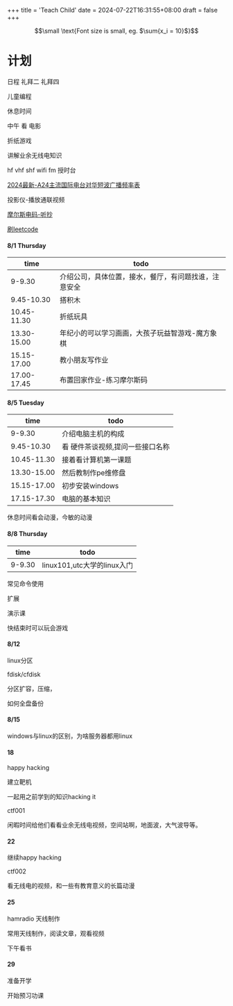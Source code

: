 +++
title = 'Teach Child'
date = 2024-07-22T16:31:55+08:00
draft = false
+++

$$\small \text{Font size is small, eg. $\sum{x_i = 10}$}$$

# 计划 
日程
礼拜二
礼拜四

儿童编程

休息时间

中午 看 电影

折纸游戏

讲解业余无线电知识

hf vhf shf wifi fm 授时台

[2024最新-A24主流国际电台对华短波广播频率表](https://blog.xmgspace.me/archives/international-shortwave-to-cn.html)

投影仪-播放通联视频

[摩尔斯电码-听抄](lcwo.net)

[刷leetcode](https://en.wikipedia.org/wiki/List_of_children%27s_games)

#### 8/1 Thursday

| time | todo |
| ------------ | ---- |
| 9-9.30 | 介绍公司，具体位置，接水，餐厅，有问题找谁，注意安全 |
| 9.45-10.30 | 搭积木 |
| 10.45-11.30 | 折纸玩具 |
| 13.30-15.00 | 年纪小的可以学习画画，大孩子玩益智游戏-魔方象棋 |
| 15.15-17.00 | 教小朋友写作业 |
| 17.00-17.45 | 布置回家作业-练习摩尔斯码 |


#### 8/5 Tuesday

| time | todo |
| ------------ | ---- |
| 9-9.30 | 介绍电脑主机的构成 |
| 9.45-10.30 | 看 硬件茶谈视频,提问一些接口名称 |
| 10.45-11.30 | 接着看计算机第一课题 |
| 13.30-15.00 | 然后教制作pe维修盘 |
| 15.15-17.00 | 初步安装windows |
| 17.15-17.30 | 电脑的基本知识 |

休息时间看会动漫，今敏的动漫

#### 8/8 Thursday
| time | todo |
| --- | --- |
| 9-9.30 | linux101,utc大学的linux入门 |

常见命令使用

扩展

演示课

快结束时可以玩会游戏

#### 8/12

linux分区

fdisk/cfdisk

分区扩容，压缩，

如何全盘备份

#### 8/15

windows与linux的区别，为啥服务器都用linux



#### 18

happy hacking

建立靶机

一起用之前学到的知识hacking it

ctf001

闲暇时间给他们看看业余无线电视频，空间站啊，地面波，大气波导等。

#### 22

继续happy hacking

ctf002

看无线电的视频，和一些有教育意义的长篇动漫


#### 25

hamradio 天线制作

常用天线制作，阅读文章，观看视频

下午看书

#### 29

准备开学

开始预习功课

